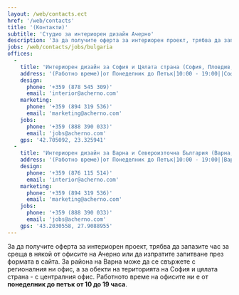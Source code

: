 ```yaml
---
layout: /web/contacts.ect
href: '/web/contacts'
title: '(Контакти)'
subtitle: 'Студио за интериорен дизайн Ачерно'
description: 'За да получите оферта за интериорен проект, трябва да запазите час за среща в някой от офисите на Ачерно или да изпратите запитване през формата в сайта.'
jobs: /web/contacts/jobs/bulgaria
offices:
  -
    title: 'Интериорен дизайн за София и Цялата страна (София, Пловдив, Стара Загора, Бургас, Благоевград, Видин, Монтана, Плевен, Ловеч, Габрово, Велико Търново, Пазарджик, Смолян, Кърджали, Хасково, Ямбол, Сливен, Перник, Кюстендил)'
    address: '(Работно време)|от Понеделник до Петък|10:00 - 19:00||София, Район Сердика|(бул.Сливница №245)'
    design: 
      phone: '+359 (878 545 309)'
      email: 'interior@acherno.com'
    marketing: 
      phone: '+359 (894 319 536)'
      email: 'marketing@acherno.com'
    jobs: 
      phone: '+359 (888 390 033)'
      email: 'jobs@acherno.com'
    gps: '42.705092, 23.325941'
  -
    title: 'Интериорен дизайн за Варна и Североизточна България (Варна, Добрич, Шумен, Русе, Разград, Търговище, Силистра)'
    address: '(Работно време)|от Понеделник до Петък|10:00 - 19:00||Варна, Район Одесос|(ул. Райко Жинзифов №21)'
    design:
      phone: '+359 (876 115 514)'
      email: 'interior@acherno.com'
    marketing: 
      phone: '+359 (894 319 536)'
      email: 'marketing@acherno.com'
    jobs: 
      phone: '+359 (888 390 033)'
      email: 'jobs@acherno.com'
    gps: '43.2030558, 27.9088955'
---
```

За да получите оферта за интериорен проект, трябва да запазите час за среща в някой от офисите на Ачерно или да изпратите запитване през формата в сайта. За района на Варна може да се свържете с регионалния ни офис, а за обекти на територията на София и цялата страна - с централния офис. Работното време на офисите ни е от **понеделник до петък от 10 до 19 часа**. 
